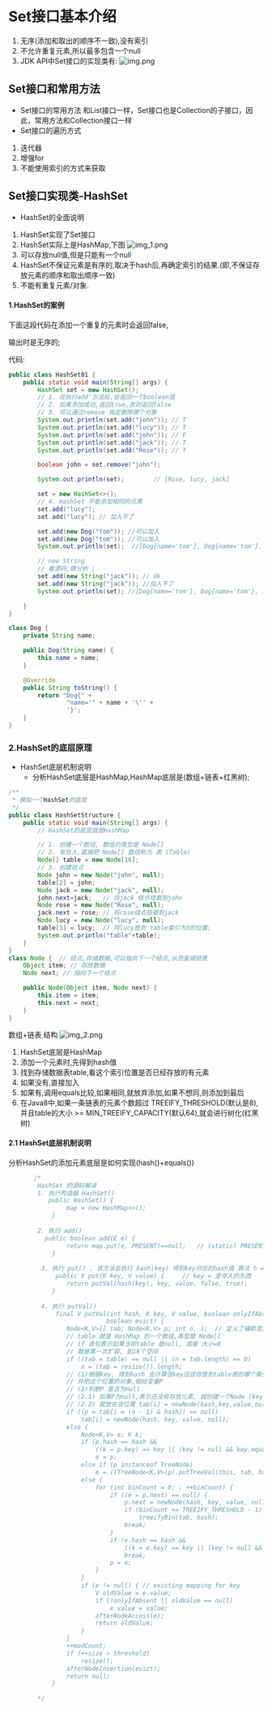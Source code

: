 # Set接口基本介绍

1. 无序(添加和取出的顺序不一致),没有索引
2. 不允许重复元素,所以最多包含一个null
3. JDK API中Set接口的实现类有:
   ![img.png](images/img_3.png)

## Set接口和常用方法

* Set接口的常用方法
  和List接口一样，Set接口也是Collection的子接口，因此，常用方法和Collection接口一样
* Set接口的遍历方式

1. 迭代器
2. 增强for
3. 不能使用索引的方式来获取

## Set接口实现类-HashSet

* HashSet的全面说明

1. HashSet实现了Set接口
2. HashSet实际上是HashMap,下图
   ![img_1.png](images/img_1.png)
3. 可以存放null值,但是只能有一个null
4. HashSet不保证元素是有序的,取决于hash后,再确定索引的结果.(即,不保证存放元素的顺序和取出顺序一致)
5. 不能有重复元素/对象.

#### 1.HashSet的案例

下面这段代码在添加一个重复的元素时会返回false,

输出时是无序的;

代码:

```java
public class HashSet01 {
    public static void main(String[] args) {
        HashSet set = new HashSet();
        // 1. 在执行add'方法后,会返回一个boolean值
        // 2. 如果添加成功,返回true,否则返回false
        // 3. 可以通过remove 指定删除哪个对象
        System.out.println(set.add("john")); // T
        System.out.println(set.add("lucy")); // T
        System.out.println(set.add("john")); // F
        System.out.println(set.add("jack")); // T
        System.out.println(set.add("Rose")); // T

        boolean john = set.remove("john");

        System.out.println(set);        // [Rose, lucy, jack]

        set = new HashSet<>();
        // 4. HashSet 不能添加相同的元素
        set.add("lucy");
        set.add("lucy"); // 加入不了

        set.add(new Dog("tom")); //可以加入
        set.add(new Dog("tom")); //可以加入
        System.out.println(set);  //[Dog{name='tom'}, Dog{name='tom'}, lucy]

        // new String
        // 看源码,做分析 ;
        set.add(new String("jack")); // Ok
        set.add(new String("jack")); //加入不了
        System.out.println(set); //[Dog{name='tom'}, Dog{name='tom'}, lucy, jack]

    }
}

class Dog {
    private String name;

    public Dog(String name) {
        this.name = name;
    }

    @Override
    public String toString() {
        return "Dog{" +
                "name='" + name + '\'' +
                '}';
    }
}
```
### 2.HashSet的底层原理

* HashSet底层机制说明
  * 分析HashSet底层是HashMap,HashMap底层是(数组+链表+红黑树);

```java
/**
 * 模拟一个HashSet的底层
 */
public class HashSetStructure {
    public static void main(String[] args) {
        // HashSet的底层就是HashMap

        // 1. 创建一个数组, 数组的类型是 Node[]
        // 2. 有些人,直接把 Node[] 数组称为 表 (Table)
        Node[] table = new Node[16];
        // 3. 创建结点
        Node john = new Node("john", null);
        table[2] = john;
        Node jack = new Node("jack", null);
        john.next=jack;   // 将jack 结点挂载到john
        Node rose = new Node("Rose", null);
        jack.next = rose; // 将rose结点挂载到jack
        Node lucy = new Node("lucy", null);
        table[3] = lucy;  // 将lucy放到 table索引为3的位置;
        System.out.println("table"+table);
    }
}
class Node {  // 结点,存储数据,可以指向下一个结点,从而星城链表
    Object item; // 存放数据
    Node next; // 指向下一个结点

    public Node(Object item, Node next) {
        this.item = item;
        this.next = next;
    }
}
```
数组+链表 结构
![img_2.png](images/img_2.png)

1. HashSet底层是HashMap
2. 添加一个元素时,先得到hash值 
3. 找到存储数据表table,看这个索引位置是否已经存放的有元素
4. 如果没有,直接加入
5. 如果有,调用equals比较,如果相同,就放弃添加,如果不想同,则添加到最后
6. 在Java8中,如果一条链表的元素个数超过 TREEIFY_THRESHOLD(默认是8),并且table的大小 >= MIN_TREEIFY_CAPACITY(默认64),就会进行树化(红黑树)


#### 2.1 HashSet底层机制说明
分析HashSet的添加元素底层是如何实现(hash()+equals())

```java
       /* 
        HashSet 的源码解读
        1. 执行构造器 HashSet()
           public HashSet() {
                map = new HashMap<>();
            }
        
        2. 执行 add()
          public boolean add(E e) {
                return map.put(e, PRESENT)==null;   // (static) PRESENT = new Object();
            }
        
         3. 执行 put() , 该方法会执行 hash(key) 得到key对应的hash值 算法 h = key.hashCode() ^ (h >>> 16)
             public V put(K key, V value) {     // key = 是存入的东西
                return putVal(hash(key), key, value, false, true);
            }
        
         4. 执行 putVal()
             final V putVal(int hash, K key, V value, boolean onlyIfAbsent,
                           boolean evict) {
                Node<K,V>[] tab; Node<K,V> p; int n, i;  // 定义了辅助变量
                // table 就是 HashMap 的一个数组,类型是 Node[]
                // if 语句表示如果当前table 是null, 或者 大小=0
                // 就是第一次扩容, 到16个空间
                if ((tab = table) == null || (n = tab.length) == 0)
                    n = (tab = resize()).length;
                // (1)根据key, 得到hash 去计算该key应该存放到table表的哪个索引位置
                // 并把这个位置的对象,赋给变量P
                // (2)判断P 是否为null
                // (2.1) 如果P为null,表示还没有存放元素, 就创建一个Node (key = "java" , value = PRESENT)
                // (2.2) 就放在该位置 tab[i] = newNode(hash,key,value,null)
                if ((p = tab[i = (n - 1) & hash]) == null)
                    tab[i] = newNode(hash, key, value, null);
                else {
                    Node<K,V> e; K k;
                    if (p.hash == hash &&
                        ((k = p.key) == key || (key != null && key.equals(k))))
                        e = p;
                    else if (p instanceof TreeNode)
                        e = ((TreeNode<K,V>)p).putTreeVal(this, tab, hash, key, value);
                    else {
                        for (int binCount = 0; ; ++binCount) {
                            if ((e = p.next) == null) {
                                p.next = newNode(hash, key, value, null);
                                if (binCount >= TREEIFY_THRESHOLD - 1) // -1 for 1st
                                    treeifyBin(tab, hash);
                                break;
                            }
                            if (e.hash == hash &&
                                ((k = e.key) == key || (key != null && key.equals(k))))
                                break;
                            p = e;
                        }
                    }
                    if (e != null) { // existing mapping for key
                        V oldValue = e.value;
                        if (!onlyIfAbsent || oldValue == null)
                            e.value = value;
                        afterNodeAccess(e);
                        return oldValue;
                    }
                }
                ++modCount;
                if (++size > threshold)
                    resize();
                afterNodeInsertion(evict);
                return null;
            }
            
        */
```
